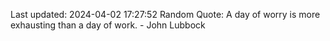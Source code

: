 Last updated: 2024-04-02 17:27:52
Random Quote: A day of worry is more exhausting than a day of work. - John Lubbock